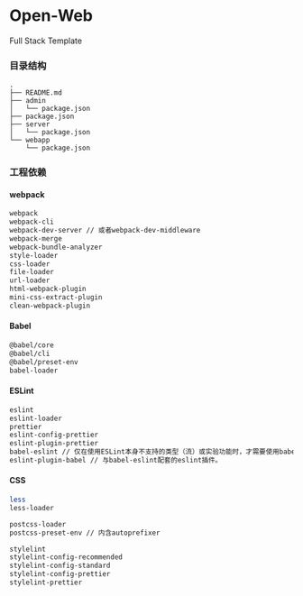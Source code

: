 # Open-Web

Full Stack Template

### 目录结构

``` shell
.
├── README.md
├── admin
│   └── package.json
├── package.json
├── server
│   └── package.json
└── webapp
    └── package.json
```

### 工程依赖

#### webpack

```bash
webpack
webpack-cli
webpack-dev-server // 或者webpack-dev-middleware
webpack-merge
webpack-bundle-analyzer
style-loader
css-loader
file-loader
url-loader
html-webpack-plugin
mini-css-extract-plugin
clean-webpack-plugin
```

#### Babel

```bash
@babel/core
@babel/cli
@babel/preset-env
babel-loader
```

#### ESLint

```bash
eslint
eslint-loader
prettier
eslint-config-prettier
eslint-plugin-prettier
babel-eslint // 仅在使用ESLint本身不支持的类型（流）或实验功能时，才需要使用babel-eslint。
eslint-plugin-babel // 与babel-eslint配套的eslint插件。
```

#### CSS

```bash
less
less-loader

postcss-loader
postcss-preset-env // 内含autoprefixer

stylelint
stylelint-config-recommended
stylelint-config-standard
stylelint-config-prettier
stylelint-prettier
```
